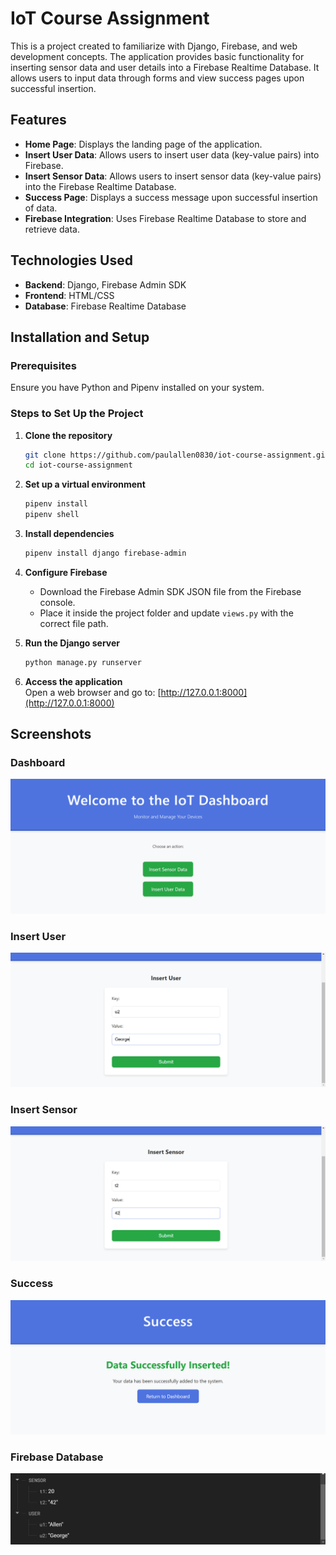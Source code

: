 # IoT Course Assignment

This is a project created to familiarize with Django, Firebase, and web development concepts. The application provides basic functionality for inserting sensor data and user details into a Firebase Realtime Database. It allows users to input data through forms and view success pages upon successful insertion.

## Features

- **Home Page**: Displays the landing page of the application.
- **Insert User Data**: Allows users to insert user data (key-value pairs) into Firebase.
- **Insert Sensor Data**: Allows users to insert sensor data (key-value pairs) into the Firebase Realtime Database.
- **Success Page**: Displays a success message upon successful insertion of data.
- **Firebase Integration**: Uses Firebase Realtime Database to store and retrieve data. 

## Technologies Used

- **Backend**: Django, Firebase Admin SDK  
- **Frontend**: HTML/CSS
- **Database**: Firebase Realtime Database  

## Installation and Setup

### Prerequisites
Ensure you have Python and Pipenv installed on your system.

### Steps to Set Up the Project

1. **Clone the repository**  
   ```sh
   git clone https://github.com/paulallen0830/iot-course-assignment.git
   cd iot-course-assignment
   ```

2. **Set up a virtual environment**  
   ```sh
   pipenv install
   pipenv shell
   ```

3. **Install dependencies**  
   ```sh
   pipenv install django firebase-admin
   ```

4. **Configure Firebase**  
   - Download the Firebase Admin SDK JSON file from the Firebase console.  
   - Place it inside the project folder and update `views.py` with the correct file path.  

5. **Run the Django server**  
   ```sh
   python manage.py runserver
   ```

6. **Access the application**  
   Open a web browser and go to: [http://127.0.0.1:8000](http://127.0.0.1:8000)

## Screenshots

### Dashboard
![Dashboard Screenshot](assets/dashboard.png)

### Insert User
![Insert User Screenshot](assets/insert_sensor.png)

### Insert Sensor
![Insert Sensor Screenshot](assets/insert_user.png)

### Success
![Success Screenshot](assets/success.png)

### Firebase Database
![Firebase Database Screenshot](assets/firebase_database.png)
